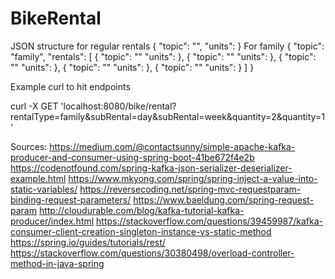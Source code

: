 # BikeRental
JSON structure for regular rentals
{
    "topic": "",
    "units": 
}
For family
{
    "topic": "family",
    "rentals": [
        {
            "topic": ""
            "units": 
        },
        {
            "topic": ""
            "units": 
        },
        {
            "topic": ""
            "units": 
        },
        {
            "topic": ""
            "units": 
        },
        {
            "topic": ""
            "units": 
        }
    ]
}

Example curl to hit endpoints

curl -X GET 'localhost:8080/bike/rental?rentalType=family&subRental=day&subRental=week&quantity=2&quantity=1'

Sources: 
https://medium.com/@contactsunny/simple-apache-kafka-producer-and-consumer-using-spring-boot-41be672f4e2b
https://codenotfound.com/spring-kafka-json-serializer-deserializer-example.html
https://www.mkyong.com/spring/spring-inject-a-value-into-static-variables/
https://reversecoding.net/spring-mvc-requestparam-binding-request-parameters/
https://www.baeldung.com/spring-request-param
http://cloudurable.com/blog/kafka-tutorial-kafka-producer/index.html
https://stackoverflow.com/questions/39459987/kafka-consumer-client-creation-singleton-instance-vs-static-method
https://spring.io/guides/tutorials/rest/
https://stackoverflow.com/questions/30380498/overload-controller-method-in-java-spring
